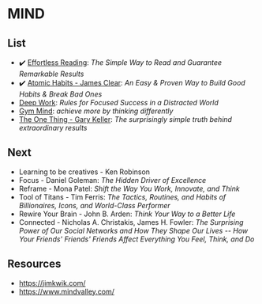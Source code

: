 # MIND

## List

- :heavy_check_mark: [Effortless Reading](./efforless-reading.md): 
*The Simple Way to Read and Guarantee Remarkable Results*
- :heavy_check_mark: [Atomic Habits - James Clear](./atomic-habits.md): *An Easy & Proven Way to Build Good Habits & Break Bad Ones*
- [Deep Work](./deep-work.md): *Rules for Focused Success in a Distracted World*
- [Gym Mind](./gym-mind.md): *achieve more by thinking differently*
- [The One Thing - Gary Keller](./the-one-thing.md): *The surprisingly simple truth behind extraordinary results*

## Next
- Learning to be creatives - Ken Robinson
- Focus - Daniel Goleman: *The Hidden Driver of Excellence*
- Reframe - Mona Patel: *Shift the Way You Work, Innovate, and Think*
- Tool of Titans - Tim Ferris: *The Tactics, Routines, and Habits of Billionaires, Icons, and World-Class Performer*
- Rewire Your Brain - John B. Arden: *Think Your Way to a Better Life*
- Connected - Nicholas A. Christakis, James H. Fowler: *The Surprising Power of Our Social Networks and How They Shape Our Lives -- How Your Friends' Friends' Friends Affect Everything You Feel, Think, and Do*


## Resources
- https://jimkwik.com/
- https://www.mindvalley.com/